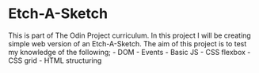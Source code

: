 # Etch-A-Sketch

This is part of The Odin Project curriculum. In this project I will be creating simple web version of an Etch-A-Sketch. The aim of this project is to test my knowledge of the following;
    - DOM
    - Events
    - Basic JS
    - CSS flexbox
    - CSS grid
    - HTML structuring